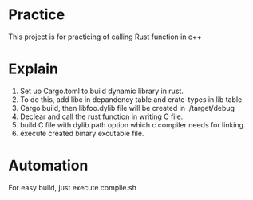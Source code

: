 # Practice
This project is for practicing of calling Rust function in c++

# Explain
1. Set up Cargo.toml to build dynamic library in rust.
2. To do this, add libc in depandency table and crate-types in lib table.
3. Cargo build, then libfoo.dylib file will be created in ./target/debug
4. Declear and call the rust function in writing C file.
5. build C file with dylib path option which c compiler needs for linking.
6. execute created binary excutable file.

# Automation
For easy build, just execute complie.sh

